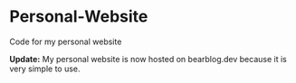 # Personal-Website
Code for my personal website


**Update:** My personal website is now hosted on bearblog.dev because it is very simple to use.
